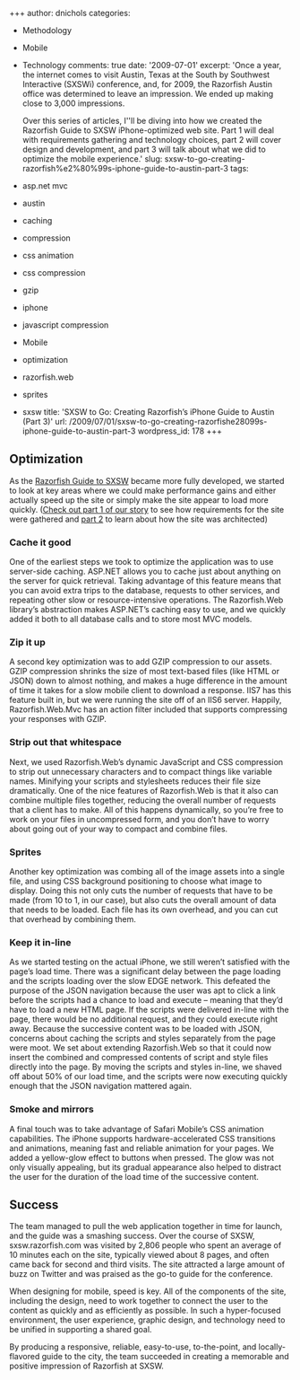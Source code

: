 +++
author: dnichols
categories:
- Methodology
- Mobile
- Technology
comments: true
date: '2009-07-01'
excerpt: 'Once a year, the internet comes to visit Austin, Texas at the South by Southwest Interactive (SXSWi) conference, and, for 2009, the Razorfish Austin office was determined to leave an impression. We ended up making close to 3,000 impressions.


  Over this series of articles, I''ll be diving into how we created the Razorfish Guide to SXSW iPhone-optimized web site. Part 1 will deal with requirements gathering and technology choices, part 2 will cover design and development, and part 3 will talk about what we did to optimize the mobile experience.'
slug: sxsw-to-go-creating-razorfish%e2%80%99s-iphone-guide-to-austin-part-3
tags:
- asp.net mvc
- austin
- caching
- compression
- css animation
- css compression
- gzip
- iphone
- javascript compression
- Mobile
- optimization
- razorfish.web
- sprites
- sxsw
title: 'SXSW to Go: Creating Razorfish’s iPhone Guide to Austin (Part 3)'
url: /2009/07/01/sxsw-to-go-creating-razorfishe28099s-iphone-guide-to-austin-part-3
wordpress_id: 178
+++


## Optimization


As the [Razorfish Guide  to SXSW](http://sxsw.razorfish.com/) became more fully developed, we started to look at key areas where  we could make performance gains and either actually speed up the site or simply  make the site appear to load more quickly. ([Check out part 1 of our story](http://technology.razorfish.com/2009/06/17/sxsw-to-go-creating-razorfish%e2%80%99s-iphone-guide-to-austin-part-1/) to  see how requirements for the site were gathered and [part 2](http://technology.razorfish.com/2009/06/24/sxsw-to-go-creating-razorfish%e2%80%99s-iphone-guide-to-austin-part-2/) to learn about how  the site was architected)


### Cache it good


One of the earliest steps we took to optimize the  application was to use server-side caching. ASP.NET allows you to cache just  about anything on the server for quick retrieval. Taking advantage of this  feature means that you can avoid extra trips to the database, requests to other  services, and repeating other slow or resource-intensive operations. The  Razorfish.Web library’s abstraction makes ASP.NET’s caching easy to use, and we  quickly added it both to all database calls and to store most MVC models.


### Zip it up


A second key optimization was to add GZIP compression to our  assets. GZIP compression shrinks the size of most text-based files (like HTML  or JSON) down to almost nothing, and makes a huge difference in the amount of  time it takes for a slow mobile client to download a response. IIS7 has this  feature built in, but we were running the site off of an IIS6 server. Happily,  Razorfish.Web.Mvc has an action filter included that supports compressing your  responses with GZIP.


### Strip out that  whitespace


Next, we used Razorfish.Web’s dynamic JavaScript and CSS  compression to strip out unnecessary characters and to compact things like  variable names. Minifying your scripts and stylesheets reduces their file size  dramatically. One of the nice features of Razorfish.Web is that it also can  combine multiple files together, reducing the overall number of requests that a  client has to make. All of this happens dynamically, so you’re free to work on  your files in uncompressed form, and you don’t have to worry about going out of  your way to compact and combine files.


### Sprites


Another key optimization was combing all of the image assets  into a single file, and using CSS background positioning to choose what image  to display. Doing this not only cuts the number of requests that have to be  made (from 10 to 1, in our case), but also cuts the overall amount of data that  needs to be loaded. Each file has its own overhead, and you can cut that  overhead by combining them.


### Keep it in-line


As we started testing on the actual iPhone, we still weren’t  satisfied with the page’s load time. There was a significant delay between the  page loading and the scripts loading over the slow EDGE network. This defeated  the purpose of the JSON navigation because the user was apt to click a link  before the scripts had a chance to load and execute – meaning that they’d have  to load a new HTML page. If the scripts were delivered in-line with the page, there  would be no additional request, and they could execute right away. Because the  successive content was to be loaded with JSON, concerns about caching the  scripts and styles separately from the page were moot. We set about extending  Razorfish.Web so that it could now insert the combined and compressed contents  of script and style files directly into the page. By moving the scripts and  styles in-line, we shaved off about 50% of our load time, and the scripts were  now executing quickly enough that the JSON navigation mattered again.


### Smoke and mirrors


A final touch was to take advantage of Safari Mobile’s CSS  animation capabilities. The iPhone supports hardware-accelerated CSS  transitions and animations, meaning fast and reliable animation for your pages.  We added a yellow-glow effect to buttons when pressed. The glow was not only  visually appealing, but its gradual appearance also helped to distract the user  for the duration of the load time of the successive content.


## Success


The team managed to pull the web application together in  time for launch, and the guide was a smashing success. Over the course of SXSW,  sxsw.razorfish.com was visited by 2,806 people who spent an average of 10  minutes each on the site, typically viewed about 8 pages, and often came back  for second and third visits. The site attracted a large amount of buzz on  Twitter and was praised as the go-to guide for the conference.

When designing for mobile, speed is key. All of the  components of the site, including the design, need to work together to connect  the user to the content as quickly and as efficiently as possible. In such a  hyper-focused environment, the user experience, graphic design, and technology  need to be unified in supporting a shared goal.

By producing a responsive, reliable, easy-to-use,  to-the-point, and locally-flavored guide to the city, the team succeeded in  creating a memorable and positive impression of Razorfish at SXSW.
